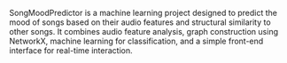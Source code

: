 SongMoodPredictor is a machine learning project designed to predict the mood of songs based on their audio features and structural similarity to other songs. It combines audio feature analysis, graph construction using NetworkX, machine learning for classification, and a simple front-end interface for real-time interaction.